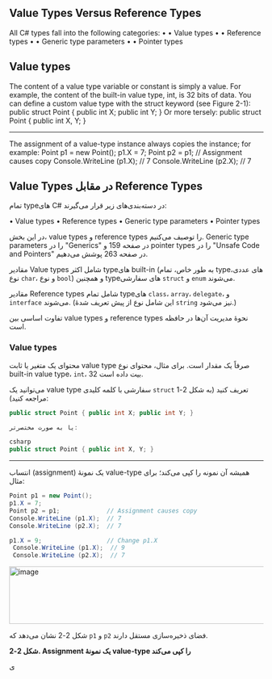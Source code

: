 ## Value Types Versus Reference Types
 All C# types fall into the following categories:
 •
 • Value types
 •
 • Reference types
 •
 • Generic type parameters
 •
 • Pointer types


## Value types
 The content of a value type variable or constant is simply a value. For example, the
 content of the built-in value type, int, is 32 bits of data.
 You can define a custom value type with the struct keyword (see Figure 2-1):
 public struct Point { public int X; public int Y; }
 Or more tersely:
 public struct Point { public int X, Y; }


-------------------------------------------------------------------------------------------------------------------------------------------

 The assignment of a value-type instance always copies the instance; for example:
 Point p1 = new Point();
 p1.X = 7;
 Point p2 = p1;             // Assignment causes copy
 Console.WriteLine (p1.X);  // 7
 Console.WriteLine (p2.X);  // 7

 




 ## Value Types در مقابل Reference Types

تمام typeهای C# در دسته‌بندی‌های زیر قرار می‌گیرند:

• Value types
• Reference types
• Generic type parameters
• Pointer types

در این بخش، value types و reference types را توصیف می‌کنیم. Generic type parameters را در "Generics" در صفحه 159 و pointer types را در "Unsafe Code and Pointers" در صفحه 263 پوشش می‌دهیم.

مقادیر Value types شامل اکثر typeهای built-in (به طور خاص، تمام typeهای عددی، نوع `char`، و نوع `bool`) و همچنین typeهای سفارشی `struct` و `enum` می‌شوند.

مقادیر Reference types شامل تمام typeهای `class`، `array`، `delegate`، و `interface` می‌شوند. (این شامل نوع از پیش تعریف شدهٔ `string` نیز می‌شود.)

تفاوت اساسی بین value types و reference types نحوهٔ مدیریت آن‌ها در حافظه است.


 ### Value types

محتوای یک متغیر یا ثابت value type صرفاً یک مقدار است. برای مثال، محتوای نوع built-in value type، `int`، 32 بیت داده است.

می‌توانید یک value type سفارشی با کلمه کلیدی `struct` تعریف کنید (به شکل 2-1 مراجعه کنید):
```csharp
public struct Point { public int X; public int Y; }

یا به صورت مختصرتر:

csharp
public struct Point { public int X, Y; }
```


-------------------------------------------------------------------------------------------------------------------


 انتساب (assignment) یک نمونهٔ value-type همیشه آن نمونه را کپی می‌کند؛ برای مثال:
```csharp
Point p1 = new Point();
p1.X = 7;
Point p2 = p1;             // Assignment causes copy
Console.WriteLine (p1.X);  // 7
Console.WriteLine (p2.X);  // 7

p1.X = 9;                  // Change p1.X
 Console.WriteLine (p1.X);  // 9
 Console.WriteLine (p2.X);  // 7

```

<img width="687" height="114" alt="image" src="https://github.com/user-attachments/assets/5f7ec38f-e822-460b-b3cf-400edda0738f" />

شکل 2-2 نشان می‌دهد که `p1` و `p2` فضای ذخیره‌سازی مستقل دارند.

**شکل 2-2. Assignment یک نمونهٔ value-type را کپی می‌کند**


ی
